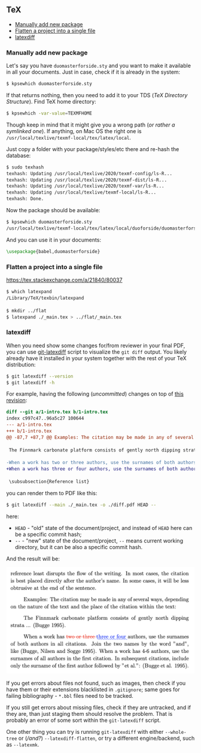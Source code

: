 ## TeX

<!-- MarkdownTOC -->

- [Manually add new package](#manually-add-new-package)
- [Flatten a project into a single file](#flatten-a-project-into-a-single-file)
- [latexdiff](#latexdiff)

<!-- /MarkdownTOC -->

### Manually add new package

Let's say you have `duomasterforside.sty` and you want to make it available in all your documents. Just in case, check if it is already in the system:

``` sh
$ kpsewhich duomasterforside.sty
```

If that returns nothing, then you need to add it to your TDS (*TeX Directory Structure*). Find TeX home directory:

``` sh
$ kpsewhich -var-value=TEXMFHOME
```

Though keep in mind that it might give you a wrong path (*or rather a symlinked one*). If anything, on Mac OS the right one is `/usr/local/texlive/texmf-local/tex/latex/local`.

Just copy a folder with your package/styles/etc there and re-hash the database:

``` sh
$ sudo texhash
texhash: Updating /usr/local/texlive/2020/texmf-config/ls-R...
texhash: Updating /usr/local/texlive/2020/texmf-dist/ls-R...
texhash: Updating /usr/local/texlive/2020/texmf-var/ls-R...
texhash: Updating /usr/local/texlive/texmf-local/ls-R...
texhash: Done.
```

Now the package should be available:

``` sh
$ kpsewhich duomasterforside.sty
/usr/local/texlive/texmf-local/tex/latex/local/duoforside/duomasterforside.sty
```

And you can use it in your documents:

``` tex
\usepackage{babel,duomasterforside}
```

### Flatten a project into a single file

<https://tex.stackexchange.com/a/21840/80037>

``` sh
$ which latexpand
/Library/TeX/texbin/latexpand

$ mkdir ../flat
$ latexpand ./_main.tex > ../flat/_main.tex
```

### latexdiff

When you need show some changes for/from reviewer in your final PDF, you can use [git-latexdiff](https://ctan.org/pkg/git-latexdiff) script to visualize the `git diff` output. You likely already have it installed in your system together with the rest of your TeX distribution:

``` sh
$ git latexdiff --version
$ git latexdiff -h
```

For example, having the following (*uncommitted*) changes on top of [this revision](https://github.com/retifrav/tex-sandbox/tree/e6958a4dbb04a4127e35730ef803851a2e75ab0f):

``` patch
diff --git a/1-intro.tex b/1-intro.tex
index c997c47..96a5c27 100644
--- a/1-intro.tex
+++ b/1-intro.tex
@@ -87,7 +87,7 @@ Examples: The citation may be made in any of several ways, depending on the natu
 
 The Finnmark carbonate platform consists of gently north dipping strata ... (Bugge 1995).
 
-When a work has two or three authors, use the surnames of both authors in all citations. Join the two names by the word "and", like (Bugge, Nilsen and Sogge 1995). When a work has 4-6 authors, use the surnames of all authors in the first citation. In subsequent citations, include only the surname of the first author followed by "et al.": (Bugge et al. 1995).
+When a work has three or four authors, use the surnames of both authors in all citations. Join the two names by the word "and", like (Bugge, Nilsen and Sogge 1995). When a work has 4-6 authors, use the surnames of all authors in the first citation. In subsequent citations, include only the surname of the first author followed by "et al.": (Bugge et al. 1995).
 
 \subsubsection{Reference list}
```

you can render them to PDF like this:

``` sh
$ git latexdiff --main ./_main.tex -o ./diff.pdf HEAD --
```

here:

- `HEAD` - "old" state of the document/project, and instead of `HEAD` here can be a specific commit hash;
- `--` - "new" state of the document/project, `--` means current working directory, but it can be also a specific commit hash.

And the result will be:

![](./img/latexdiff.png)

If you get errors about files not found, such as images, then check if you have them or their extensions blacklisted in `.gitignore`; same goes for failing bibliography - `*.bbl` files need to be tracked.

If you still get errors about missing files, check if they are untracked, and if they are, than just staging them should resolve the problem. That is probably an error of some sort within the `git-latexdiff` script.

One other thing you can try is running `git-latexdiff` with either `--whole-tree` or (*/and?*) `--latexdiff-flatten`, or try a different engine/backend, such as `--latexmk`.
